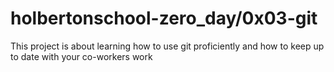 # holbertonschool-zero_day/0x03-git

This project is about learning how to use git proficiently
and how to keep up to date with your co-workers work
